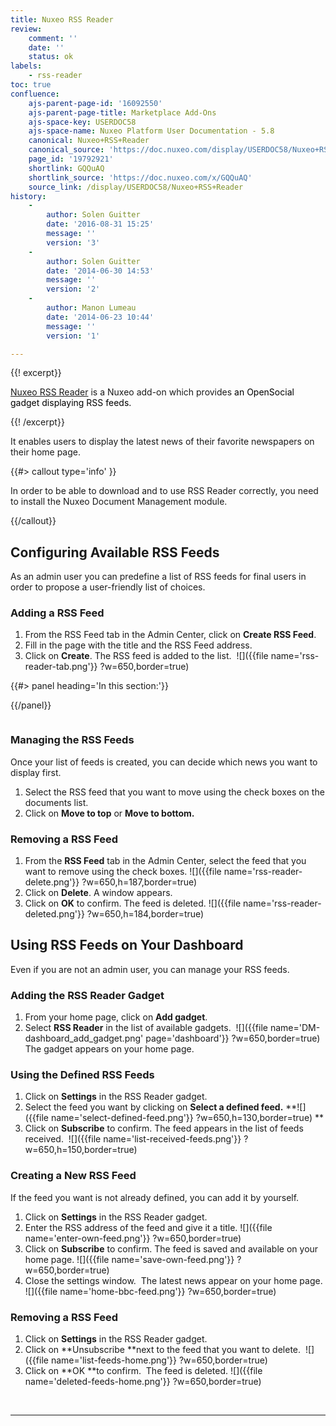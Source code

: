 ```yaml
---
title: Nuxeo RSS Reader
review:
    comment: ''
    date: ''
    status: ok
labels:
    - rss-reader
toc: true
confluence:
    ajs-parent-page-id: '16092550'
    ajs-parent-page-title: Marketplace Add-Ons
    ajs-space-key: USERDOC58
    ajs-space-name: Nuxeo Platform User Documentation - 5.8
    canonical: Nuxeo+RSS+Reader
    canonical_source: 'https://doc.nuxeo.com/display/USERDOC58/Nuxeo+RSS+Reader'
    page_id: '19792921'
    shortlink: GQQuAQ
    shortlink_source: 'https://doc.nuxeo.com/x/GQQuAQ'
    source_link: /display/USERDOC58/Nuxeo+RSS+Reader
history:
    - 
        author: Solen Guitter
        date: '2016-08-31 15:25'
        message: ''
        version: '3'
    - 
        author: Solen Guitter
        date: '2014-06-30 14:53'
        message: ''
        version: '2'
    - 
        author: Manon Lumeau
        date: '2014-06-23 10:44'
        message: ''
        version: '1'

---
```

<div class="row"><div class="column medium-8">{{! excerpt}}

[Nuxeo RSS Reader](https://connect.nuxeo.com/nuxeo/site/marketplace/package/nuxeo-rss-reader)&nbsp;is a Nuxeo add-on which provides&nbsp;<span style="color: rgb(0,0,0);">an OpenSocial gadget displaying RSS feeds.</span>

{{! /excerpt}}

It enables users to display the latest news of their favorite newspapers on their home page.&nbsp;

{{#> callout type='info' }}

In order to be able to download and to use RSS Reader correctly, you need to install the Nuxeo Document Management module.

{{/callout}}

## Configuring Available RSS Feeds

As an admin user you can predefine a list of RSS feeds for final users in order to propose a user-friendly list of choices.

### Adding a RSS Feed

1.  From the RSS Feed tab in the Admin Center, click on&nbsp;**Create RSS Feed**.
2.  Fill in the page with the title and the RSS Feed address.&nbsp;
3.  Click on&nbsp;**Create**.
    The RSS feed is added to the list.&nbsp;
    ![]({{file name='rss-reader-tab.png'}} ?w=650,border=true)

</div><div class="column medium-4">{{#> panel heading='In this section:'}}

{{/panel}}</div></div>

### Managing the RSS Feeds

Once your list of feeds is created, you can decide which news you want to display first.&nbsp;

1.  Select the RSS feed that you want to move using the&nbsp;check boxes on the documents list.
2.  Click on **Move to top** or **Move to bottom.&nbsp;**

### Removing a RSS Feed

1.  From the **RSS Feed** tab in the Admin Center, select the feed that you want to remove&nbsp;using the&nbsp;check boxes.
    ![]({{file name='rss-reader-delete.png'}} ?w=650,h=187,border=true)
2.  Click on **Delete**.
    A window appears.&nbsp;
3.  Click on **OK** to confirm.
    The feed is deleted.
    ![]({{file name='rss-reader-deleted.png'}} ?w=650,h=184,border=true)

## Using RSS Feeds on Your Dashboard

Even if you are not an admin user, you can manage your RSS feeds.

### Adding the RSS Reader Gadget

1.  From your home page, click on **Add gadget**.
2.  Select **RSS Reader** in the list of available gadgets.&nbsp;
    ![]({{file name='DM-dashboard_add_gadget.png' page='dashboard'}} ?w=650,border=true)
    The gadget appears on your home page.

### Using the Defined RSS Feeds

1.  Click on **Settings** in the RSS Reader gadget.
2.  Select the feed you want by clicking on **Select a defined feed.**
    **![]({{file name='select-defined-feed.png'}} ?w=650,h=130,border=true)
    **
3.  Click on **Subscribe** to confirm.
    The feed appears in the list of feeds received.&nbsp;
    ![]({{file name='list-received-feeds.png'}} ?w=650,h=150,border=true)

### Creating a New RSS Feed

If the feed you want is not already defined, you can add it by yourself.&nbsp;

1.  Click on&nbsp;**Settings**&nbsp;in the RSS Reader gadget.
2.  Enter the RSS address of the feed and give it a title.
    ![]({{file name='enter-own-feed.png'}} ?w=650,border=true)
3.  Click on **Subscribe** to confirm.
    The feed is saved and available on your home page.
    ![]({{file name='save-own-feed.png'}} ?w=650,border=true)
4.  Close the settings window.&nbsp;
    The latest news appear on your home page.
    ![]({{file name='home-bbc-feed.png'}} ?w=650,border=true)

### Removing a RSS Feed

1.  Click on&nbsp;**Settings**&nbsp;in the RSS Reader gadget.
2.  Click on **Unsubscribe&nbsp;**next to the feed that you want to delete.&nbsp;
    ![]({{file name='list-feeds-home.png'}} ?w=650,border=true)
3.  Click on **OK&nbsp;**to confirm.&nbsp;
    The feed is deleted.
    ![]({{file name='deleted-feeds-home.png'}} ?w=650,border=true)

&nbsp;

* * *